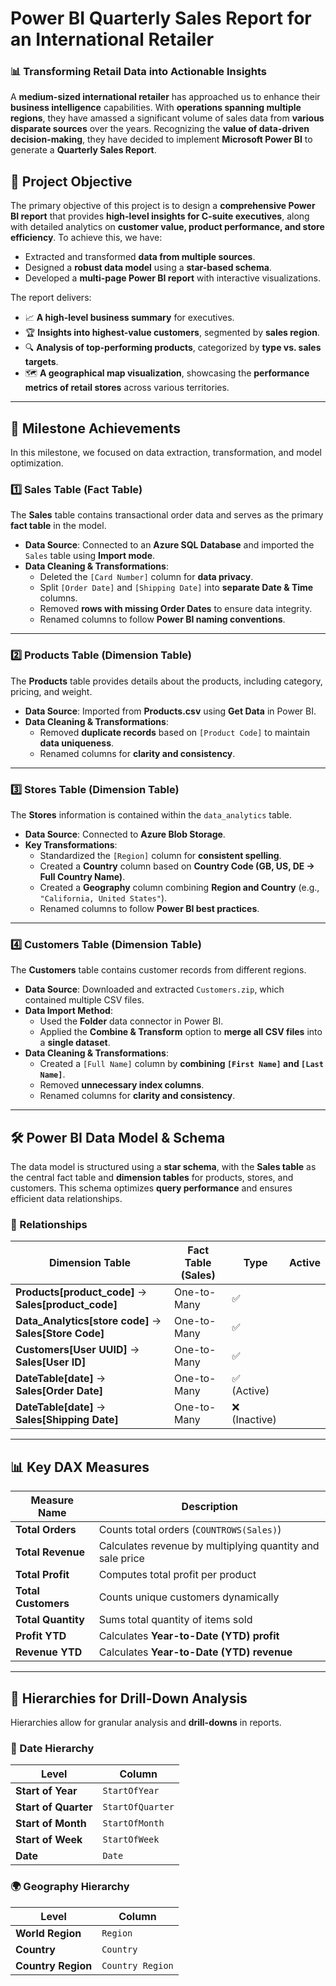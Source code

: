 # **Power BI Quarterly Sales Report for an International Retailer**
### **📊 Transforming Retail Data into Actionable Insights**
A **medium-sized international retailer** has approached us to enhance their **business intelligence** capabilities. With **operations spanning multiple regions**, they have amassed a significant volume of sales data from **various disparate sources** over the years. Recognizing the **value of data-driven decision-making**, they have decided to implement **Microsoft Power BI** to generate a **Quarterly Sales Report**.

## **🎯 Project Objective**
The primary objective of this project is to design a **comprehensive Power BI report** that provides **high-level insights for C-suite executives**, along with detailed analytics on **customer value, product performance, and store efficiency**. To achieve this, we have:
- Extracted and transformed **data from multiple sources**.
- Designed a **robust data model** using a **star-based schema**.
- Developed a **multi-page Power BI report** with interactive visualizations.

The report delivers:
- 📈 **A high-level business summary** for executives.
- 🏆 **Insights into highest-value customers**, segmented by **sales region**.
- 🔍 **Analysis of top-performing products**, categorized by **type vs. sales targets**.
- 🗺️ **A geographical map visualization**, showcasing the **performance metrics of retail stores** across various territories.

---

## **📢 Milestone Achievements**
In this milestone, we focused on data extraction, transformation, and model optimization.

### **1️⃣ Sales Table (Fact Table)**
The **Sales** table contains transactional order data and serves as the primary **fact table** in the model.
- **Data Source**: Connected to an **Azure SQL Database** and imported the `Sales` table using **Import mode**.
- **Data Cleaning & Transformations**:
  - Deleted the `[Card Number]` column for **data privacy**.
  - Split `[Order Date]` and `[Shipping Date]` into **separate Date & Time** columns.
  - Removed **rows with missing Order Dates** to ensure data integrity.
  - Renamed columns to follow **Power BI naming conventions**.

---

### **2️⃣ Products Table (Dimension Table)**
The **Products** table provides details about the products, including category, pricing, and weight.
- **Data Source**: Imported from **Products.csv** using **Get Data** in Power BI.
- **Data Cleaning & Transformations**:
  - Removed **duplicate records** based on `[Product Code]` to maintain **data uniqueness**.
  - Renamed columns for **clarity and consistency**.

---

### **3️⃣ Stores Table (Dimension Table)**
The **Stores** information is contained within the `data_analytics` table.
- **Data Source**: Connected to **Azure Blob Storage**.
- **Key Transformations**:
  - Standardized the `[Region]` column for **consistent spelling**.
  - Created a **Country** column based on **Country Code (GB, US, DE → Full Country Name)**.
  - Created a **Geography** column combining **Region and Country** (e.g., `"California, United States"`).
  - Renamed columns to follow **Power BI best practices**.

---

### **4️⃣ Customers Table (Dimension Table)**
The **Customers** table contains customer records from different regions.
- **Data Source**: Downloaded and extracted `Customers.zip`, which contained multiple CSV files.
- **Data Import Method**:
  - Used the **Folder** data connector in Power BI.
  - Applied the **Combine & Transform** option to **merge all CSV files** into a **single dataset**.
- **Data Cleaning & Transformations**:
  - Created a `[Full Name]` column by **combining `[First Name]` and `[Last Name]`**.
  - Removed **unnecessary index columns**.
  - Renamed columns for **clarity and consistency**.

---

## **🛠️ Power BI Data Model & Schema**
The data model is structured using a **star schema**, with the **Sales table** as the central fact table and **dimension tables** for products, stores, and customers. This schema optimizes **query performance** and ensures efficient data relationships.

### **🔗 Relationships**
| **Dimension Table**   | **Fact Table (Sales)**  | **Type**  | **Active**  |
|----------------------|----------------------|----------|-----------|
| **Products[product_code]** → **Sales[product_code]** | One-to-Many | ✅ |
| **Data_Analytics[store code]** → **Sales[Store Code]** | One-to-Many | ✅ |
| **Customers[User UUID]** → **Sales[User ID]** | One-to-Many | ✅ |
| **DateTable[date]** → **Sales[Order Date]** | One-to-Many | ✅ (Active) |
| **DateTable[date]** → **Sales[Shipping Date]** | One-to-Many | ❌ (Inactive) |

---

## **📊 Key DAX Measures**
| **Measure Name** | **Description** |
|-----------------|----------------|
| **Total Orders** | Counts total orders (`COUNTROWS(Sales)`) |
| **Total Revenue** | Calculates revenue by multiplying quantity and sale price |
| **Total Profit** | Computes total profit per product |
| **Total Customers** | Counts unique customers dynamically |
| **Total Quantity** | Sums total quantity of items sold |
| **Profit YTD** | Calculates **Year-to-Date (YTD) profit** |
| **Revenue YTD** | Calculates **Year-to-Date (YTD) revenue** |

---

## **📂 Hierarchies for Drill-Down Analysis**
Hierarchies allow for granular analysis and **drill-downs** in reports.

### **📅 Date Hierarchy**
| Level | Column |
|-------|--------|
| **Start of Year** | `StartOfYear` |
| **Start of Quarter** | `StartOfQuarter` |
| **Start of Month** | `StartOfMonth` |
| **Start of Week** | `StartOfWeek` |
| **Date** | `Date` |

### **🌍 Geography Hierarchy**
| Level | Column |
|-------|--------|
| **World Region** | `Region` |
| **Country** | `Country` |
| **Country Region** | `Country Region` |
